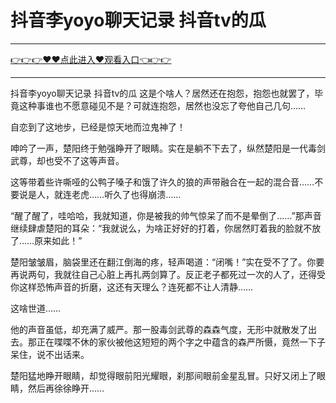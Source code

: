# 抖音李yoyo聊天记录 抖音tv的瓜

<hr/> <a href="https://github.com/fetiyung/dhjui/issues/3">👉👉👉♥♥点此进入♥观看入口👈👉👉</a><hr/>

抖音李yoyo聊天记录 抖音tv的瓜
这是个啥人？居然还在抱怨，抱怨也就罢了，毕竟这种事谁也不愿意碰见不是？可就连抱怨，居然也没忘了夸他自己几句……

自恋到了这地步，已经是惊天地而泣鬼神了！

呻吟了一声，楚阳终于勉强睁开了眼睛。实在是躺不下去了，纵然楚阳是一代毒剑武尊，却也受不了这等声音。

这等带着些许嘶哑的公鸭子嗓子和饿了许久的狼的声带融合在一起的混合音……不要说是人，就连老虎……听久了也得崩溃……

“醒了醒了，哇哈哈，我就知道，你是被我的帅气惊呆了而不是晕倒了……”那声音继续肆虐楚阳的耳朵：“我就说么，为啥正好好的打着，你居然盯着我的脸就不放了……原来如此！”

楚阳皱皱眉，脑袋里还在翻江倒海的疼，轻声喝道：“闭嘴！”实在受不了了。你要再说两句，我就往自己心脏上再扎两剑算了。反正老子都死过一次的人了，还得受你这样恐怖声音的折磨，这还有天理么？连死都不让人清静……

这啥世道……

他的声音虽低，却充满了威严。那一股毒剑武尊的森森气度，无形中就散发了出去。那正在喋喋不休的家伙被他这短短的两个字之中蕴含的森严所慑，竟然一下子呆住，说不出话来。

楚阳猛地睁开眼睛，却觉得眼前阳光耀眼，刹那间眼前金星乱冒。只好又闭上了眼睛，然后再徐徐睁开……
